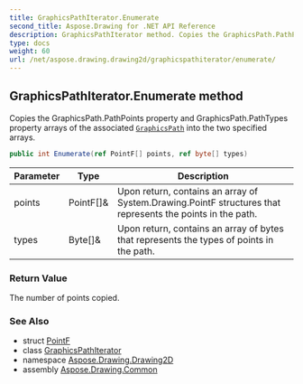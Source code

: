 ```yaml
---
title: GraphicsPathIterator.Enumerate
second_title: Aspose.Drawing for .NET API Reference
description: GraphicsPathIterator method. Copies the GraphicsPath.PathPoints property and GraphicsPath.PathTypes property arrays of the associated GraphicsPath into the two specified arrays
type: docs
weight: 60
url: /net/aspose.drawing.drawing2d/graphicspathiterator/enumerate/
---
```

## GraphicsPathIterator.Enumerate method

Copies the GraphicsPath.PathPoints property and GraphicsPath.PathTypes property arrays of the associated [`GraphicsPath`](../../graphicspath/) into the two specified arrays.

```csharp
public int Enumerate(ref PointF[] points, ref byte[] types)
```

| Parameter | Type | Description |
| --- | --- | --- |
| points | PointF[]& | Upon return, contains an array of System.Drawing.PointF structures that represents the points in the path. |
| types | Byte[]& | Upon return, contains an array of bytes that represents the types of points in the path. |

### Return Value

The number of points copied.

### See Also

* struct [PointF](../../../aspose.drawing/pointf/)
* class [GraphicsPathIterator](../)
* namespace [Aspose.Drawing.Drawing2D](../../graphicspathiterator/)
* assembly [Aspose.Drawing.Common](../../../)


